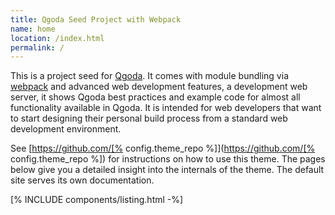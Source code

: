 ```yaml
---
title: Qgoda Seed Project with Webpack
name: home
location: /index.html
permalink: /
---
```

This is a project seed for [Qgoda](http://www.qgoda.net/).  It comes with
module bundling via [webpack](https://webpack.js.org/) and advanced web
development features,
a development web server, it shows Qgoda best practices and example code for
almost all functionality available in Qgoda.  It is intended for web developers
that want to start designing their personal build process from a standard web 
development environment.

See [https://github.com/[% config.theme_repo %]](https://github.com/[% config.theme_repo %])
for instructions on how to use this theme. The pages below give you a detailed
insight into the internals of the theme.  The default site serves its own
documentation.

[% INCLUDE components/listing.html -%]
